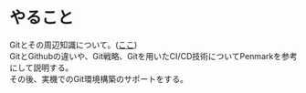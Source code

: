 # やること
Gitとその周辺知識について。([ここ](https://github.com/kcs1959/web-php/tree/master/aop/git))  
GitとGithubの違いや、Git戦略、Gitを用いたCI/CD技術についてPenmarkを参考にして説明する。  
その後、実機でのGit環境構築のサポートをする。

